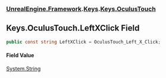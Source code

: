 ### [UnrealEngine.Framework](./UnrealEngine-Framework.md 'UnrealEngine.Framework').[Keys](./Keys.md 'UnrealEngine.Framework.Keys').[Keys.OculusTouch](./Keys-OculusTouch.md 'UnrealEngine.Framework.Keys.OculusTouch')
## Keys.OculusTouch.LeftXClick Field
  
```csharp
public const string LeftXClick = OculusTouch_Left_X_Click;
```
#### Field Value
[System.String](https://docs.microsoft.com/en-us/dotnet/api/System.String 'System.String')  

